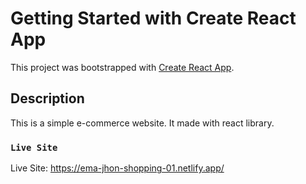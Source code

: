 # Getting Started with Create React App

This project was bootstrapped with [Create React App](https://github.com/facebook/create-react-app).

## Description

This is a simple e-commerce website. It made with react library.


### `Live Site`

Live Site: https://ema-jhon-shopping-01.netlify.app/


